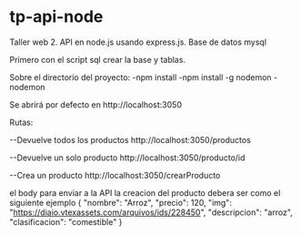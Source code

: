 # tp-api-node
Taller web 2. API en node.js usando express.js. Base de datos mysql

Primero con el script sql crear la base y tablas.


Sobre el directorio del proyecto:
-npm install
-npm install -g nodemon
-nodemon

Se abrirá por defecto en http://localhost:3050




Rutas:

--Devuelve todos los productos
http://localhost:3050/productos

--Devuelve un solo producto
http://localhost:3050/producto/id

--Crea un producto
http://localhost:3050/crearProducto

el body para enviar a la API la creacion del producto debera ser como el siguiente ejemplo
{
    "nombre": "Arroz",
    "precio": 120,
    "img": "https://diaio.vtexassets.com/arquivos/ids/228450",
    "descripcion": "arroz",
    "clasificacion": "comestible"
}
